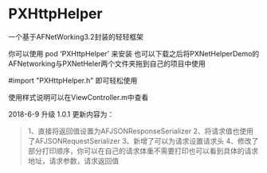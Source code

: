 # PXHttpHelper

一个基于AFNetWorking3.2封装的轻轻框架

你可以使用 pod 'PXHttpHelper' 来安装
也可以下载之后将PXNetHelperDemo的AFNetworking与PXNetHeler两个文件夹拖到自己的项目中使用

#import "PXHttpHelper.h"
即可轻松使用

使用样式说明可以在ViewController.m中查看

2018-6-9 升级 1.0.1
 更新内容为：
 > 1、直接将返回值设置为AFJSONResponseSerializer
   2、将请求值也使用了AFJSONRequestSerializer
   3、新增了可以为请求设置请求头
   4、修改了部分打印顺序，你可以在自己的请求体重不需要打印也可以看到具体的请求地址，请求参数，请求返回值
